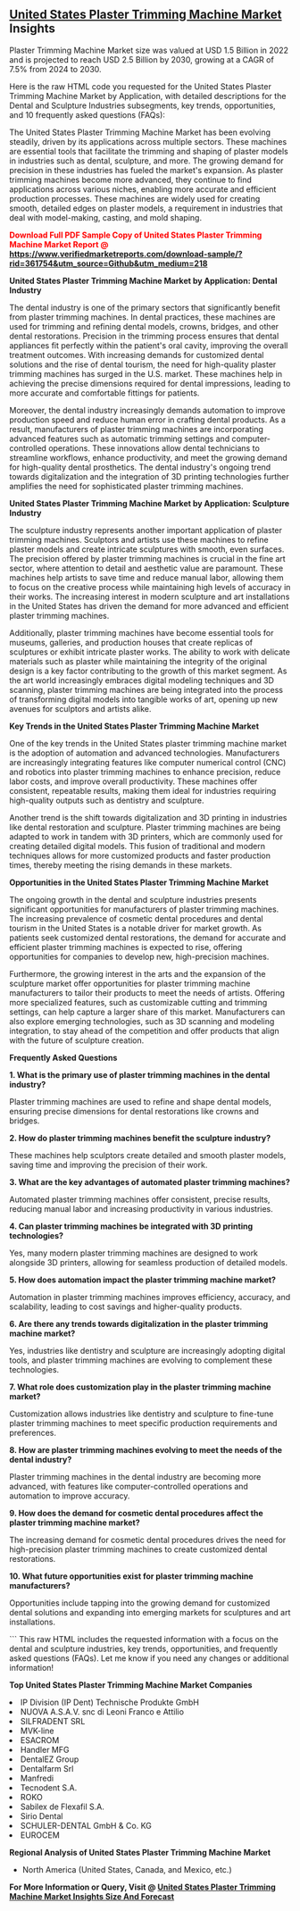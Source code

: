 <h2><a href="https://www.verifiedmarketreports.com/download-sample/?rid=361754&amp;utm_source=Github&amp;utm_medium=218" target="_blank">United States Plaster Trimming Machine Market</a> Insights</h2><p>Plaster Trimming Machine Market size was valued at USD 1.5 Billion in 2022 and is projected to reach USD 2.5 Billion by 2030, growing at a CAGR of 7.5% from 2024 to 2030.</p><p>Here is the raw HTML code you requested for the United States Plaster Trimming Machine Market by Application, with detailed descriptions for the Dental and Sculpture Industries subsegments, key trends, opportunities, and 10 frequently asked questions (FAQs):  <p>The United States Plaster Trimming Machine Market has been evolving steadily, driven by its applications across multiple sectors. These machines are essential tools that facilitate the trimming and shaping of plaster models in industries such as dental, sculpture, and more. The growing demand for precision in these industries has fueled the market's expansion. As plaster trimming machines become more advanced, they continue to find applications across various niches, enabling more accurate and efficient production processes. These machines are widely used for creating smooth, detailed edges on plaster models, a requirement in industries that deal with model-making, casting, and mold shaping.</p> <p><strong><p><span class=""><span style="color: #ff0000;"><strong>Download Full PDF Sample Copy of United States Plaster Trimming Machine Market Report</strong> @ </span><a href="https://www.verifiedmarketreports.com/download-sample/?rid=361754&amp;utm_source=Github&amp;utm_medium=218" target="_blank">https://www.verifiedmarketreports.com/download-sample/?rid=361754&amp;utm_source=Github&amp;utm_medium=218</a></span></p></strong></p> <p><strong>United States Plaster Trimming Machine Market by Application: Dental Industry</strong></p> <p>The dental industry is one of the primary sectors that significantly benefit from plaster trimming machines. In dental practices, these machines are used for trimming and refining dental models, crowns, bridges, and other dental restorations. Precision in the trimming process ensures that dental appliances fit perfectly within the patient's oral cavity, improving the overall treatment outcomes. With increasing demands for customized dental solutions and the rise of dental tourism, the need for high-quality plaster trimming machines has surged in the U.S. market. These machines help in achieving the precise dimensions required for dental impressions, leading to more accurate and comfortable fittings for patients.</p> <p>Moreover, the dental industry increasingly demands automation to improve production speed and reduce human error in crafting dental products. As a result, manufacturers of plaster trimming machines are incorporating advanced features such as automatic trimming settings and computer-controlled operations. These innovations allow dental technicians to streamline workflows, enhance productivity, and meet the growing demand for high-quality dental prosthetics. The dental industry's ongoing trend towards digitalization and the integration of 3D printing technologies further amplifies the need for sophisticated plaster trimming machines.</p> <p><strong>United States Plaster Trimming Machine Market by Application: Sculpture Industry</strong></p> <p>The sculpture industry represents another important application of plaster trimming machines. Sculptors and artists use these machines to refine plaster models and create intricate sculptures with smooth, even surfaces. The precision offered by plaster trimming machines is crucial in the fine art sector, where attention to detail and aesthetic value are paramount. These machines help artists to save time and reduce manual labor, allowing them to focus on the creative process while maintaining high levels of accuracy in their works. The increasing interest in modern sculpture and art installations in the United States has driven the demand for more advanced and efficient plaster trimming machines.</p> <p>Additionally, plaster trimming machines have become essential tools for museums, galleries, and production houses that create replicas of sculptures or exhibit intricate plaster works. The ability to work with delicate materials such as plaster while maintaining the integrity of the original design is a key factor contributing to the growth of this market segment. As the art world increasingly embraces digital modeling techniques and 3D scanning, plaster trimming machines are being integrated into the process of transforming digital models into tangible works of art, opening up new avenues for sculptors and artists alike.</p> <p><strong>Key Trends in the United States Plaster Trimming Machine Market</strong></p> <p>One of the key trends in the United States plaster trimming machine market is the adoption of automation and advanced technologies. Manufacturers are increasingly integrating features like computer numerical control (CNC) and robotics into plaster trimming machines to enhance precision, reduce labor costs, and improve overall productivity. These machines offer consistent, repeatable results, making them ideal for industries requiring high-quality outputs such as dentistry and sculpture.</p> <p>Another trend is the shift towards digitalization and 3D printing in industries like dental restoration and sculpture. Plaster trimming machines are being adapted to work in tandem with 3D printers, which are commonly used for creating detailed digital models. This fusion of traditional and modern techniques allows for more customized products and faster production times, thereby meeting the rising demands in these markets.</p> <p><strong>Opportunities in the United States Plaster Trimming Machine Market</strong></p> <p>The ongoing growth in the dental and sculpture industries presents significant opportunities for manufacturers of plaster trimming machines. The increasing prevalence of cosmetic dental procedures and dental tourism in the United States is a notable driver for market growth. As patients seek customized dental restorations, the demand for accurate and efficient plaster trimming machines is expected to rise, offering opportunities for companies to develop new, high-precision machines.</p> <p>Furthermore, the growing interest in the arts and the expansion of the sculpture market offer opportunities for plaster trimming machine manufacturers to tailor their products to meet the needs of artists. Offering more specialized features, such as customizable cutting and trimming settings, can help capture a larger share of this market. Manufacturers can also explore emerging technologies, such as 3D scanning and modeling integration, to stay ahead of the competition and offer products that align with the future of sculpture creation.</p> <p><strong>Frequently Asked Questions</strong></p> <p><strong>1. What is the primary use of plaster trimming machines in the dental industry?</strong></p> <p>Plaster trimming machines are used to refine and shape dental models, ensuring precise dimensions for dental restorations like crowns and bridges.</p> <p><strong>2. How do plaster trimming machines benefit the sculpture industry?</strong></p> <p>These machines help sculptors create detailed and smooth plaster models, saving time and improving the precision of their work.</p> <p><strong>3. What are the key advantages of automated plaster trimming machines?</strong></p> <p>Automated plaster trimming machines offer consistent, precise results, reducing manual labor and increasing productivity in various industries.</p> <p><strong>4. Can plaster trimming machines be integrated with 3D printing technologies?</strong></p> <p>Yes, many modern plaster trimming machines are designed to work alongside 3D printers, allowing for seamless production of detailed models.</p> <p><strong>5. How does automation impact the plaster trimming machine market?</strong></p> <p>Automation in plaster trimming machines improves efficiency, accuracy, and scalability, leading to cost savings and higher-quality products.</p> <p><strong>6. Are there any trends towards digitalization in the plaster trimming machine market?</strong></p> <p>Yes, industries like dentistry and sculpture are increasingly adopting digital tools, and plaster trimming machines are evolving to complement these technologies.</p> <p><strong>7. What role does customization play in the plaster trimming machine market?</strong></p> <p>Customization allows industries like dentistry and sculpture to fine-tune plaster trimming machines to meet specific production requirements and preferences.</p> <p><strong>8. How are plaster trimming machines evolving to meet the needs of the dental industry?</strong></p> <p>Plaster trimming machines in the dental industry are becoming more advanced, with features like computer-controlled operations and automation to improve accuracy.</p> <p><strong>9. How does the demand for cosmetic dental procedures affect the plaster trimming machine market?</strong></p> <p>The increasing demand for cosmetic dental procedures drives the need for high-precision plaster trimming machines to create customized dental restorations.</p> <p><strong>10. What future opportunities exist for plaster trimming machine manufacturers?</strong></p> <p>Opportunities include tapping into the growing demand for customized dental solutions and expanding into emerging markets for sculptures and art installations.</p> ``` This raw HTML includes the requested information with a focus on the dental and sculpture industries, key trends, opportunities, and frequently asked questions (FAQs). Let me know if you need any changes or additional information!</p><p><strong>Top United States Plaster Trimming Machine Market Companies</strong></p><div data-test-id=""><p><li>IP Division (IP Dent) Technische Produkte GmbH</li><li> NUOVA A.S.A.V. snc di Leoni Franco e Attilio</li><li> SILFRADENT SRL</li><li> MVK-line</li><li> ESACROM</li><li> Handler MFG</li><li> DentalEZ Group</li><li> Dentalfarm Srl</li><li> Manfredi</li><li> Tecnodent S.A.</li><li> ROKO</li><li> Sabilex de Flexafil S.A.</li><li> Sirio Dental</li><li> SCHULER-DENTAL GmbH & Co. KG</li><li> EUROCEM</li></p><div><strong>Regional Analysis of&nbsp;United States Plaster Trimming Machine Market</strong></div><ul><li dir="ltr"><p dir="ltr">North America&nbsp;(United States, Canada, and Mexico, etc.)</p></li></ul><p><strong>For More Information or Query, Visit @&nbsp;</strong><strong><a href="https://www.verifiedmarketreports.com/product/plaster-trimming-machine-market/?utm_source=Github&amp;utm_medium=218" target="_blank">United States Plaster Trimming Machine Market Insights Size And Forecast</a></strong></p></div>
